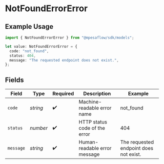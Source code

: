 # NotFoundErrorError

## Example Usage

```typescript
import { NotFoundErrorError } from "@mpesaflow/sdk/models";

let value: NotFoundErrorError = {
  code: "not_found",
  status: 404,
  message: "The requested endpoint does not exist.",
};
```

## Fields

| Field                                  | Type                                   | Required                               | Description                            | Example                                |
| -------------------------------------- | -------------------------------------- | -------------------------------------- | -------------------------------------- | -------------------------------------- |
| `code`                                 | *string*                               | :heavy_check_mark:                     | Machine-readable error name            | not_found                              |
| `status`                               | *number*                               | :heavy_check_mark:                     | HTTP status code of the error          | 404                                    |
| `message`                              | *string*                               | :heavy_check_mark:                     | Human-readable error message           | The requested endpoint does not exist. |